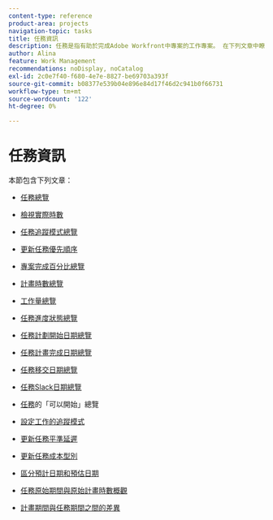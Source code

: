 ```yaml
---
content-type: reference
product-area: projects
navigation-topic: tasks
title: 任務資訊
description: 任務是指有助於完成Adobe Workfront中專案的工作專案。 在下列文章中瞭解任務資訊。
author: Alina
feature: Work Management
recommendations: noDisplay, noCatalog
exl-id: 2c0e7f40-f680-4e7e-8827-be69703a393f
source-git-commit: b08377e539b04e896e84d17f46d2c941b0f66731
workflow-type: tm+mt
source-wordcount: '122'
ht-degree: 0%

---
```


# 任務資訊

本節包含下列文章：

* [任務總覽](../../../manage-work/tasks/task-information/tasks-overview.md)
* [檢視實際時數](../../../manage-work/tasks/task-information/actual-hours.md)
* [任務追蹤模式總覽](../../../manage-work/tasks/task-information/task-tracking-mode.md)
* [更新任務優先順序](../../../manage-work/tasks/task-information/task-priority.md)
* [專案完成百分比總覽](../../../manage-work/tasks/task-information/project-percent-complete.md)
* [計畫時數總覽](../../../manage-work/tasks/task-information/planned-hours.md)
* [工作量總覽](../../../manage-work/tasks/task-information/work-effort.md)
* [任務進度狀態總覽](../../../manage-work/tasks/task-information/task-progress-status.md)
* [任務計劃開始日期總覽](../../../manage-work/tasks/task-information/task-planned-start-date.md)
* [任務計畫完成日期總覽](../../../manage-work/tasks/task-information/task-planned-completion-date.md)
* [任務移交日期總覽](../../../manage-work/tasks/task-information/handoff-task-date.md)
* [任務Slack日期總覽](../../../manage-work/tasks/task-information/task-slack-date.md)
* [任務](../../../manage-work/tasks/task-information/can-start-task-overview.md)的「可以開始」總覽
* [設定工作的追蹤模式](../../../manage-work/tasks/task-information/set-tracking-mode-for-tasks.md)
* [更新任務平準延遲](../../../manage-work/tasks/task-information/task-leveling-delay.md)
* [更新任務成本型別](../../../manage-work/tasks/task-information/update-task-cost-type.md)
* [區分預計日期和預估日期](../../../manage-work/tasks/task-information/differentiate-projected-estimated-dates.md)
* [任務原始期間與原始計畫時數概觀](../../../manage-work/tasks/task-information/task-original-duration-and-original-planned-hours.md)
* [計畫期間與任務期間之間的差異](../../../manage-work/tasks/task-information/planned-duration-vs-duration-for-tasks.md)

  <!--
  <li><a href="../../../manage-work/tasks/task-information/project-task-issue-dates.md">Overview of project, task, and issue dates</a> </li>
  -->
